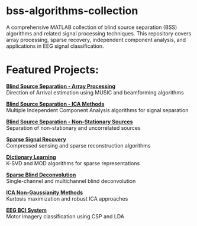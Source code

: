 # bss-algorithms-collection
A comprehensive MATLAB collection of blind source separation (BSS) algorithms and related signal processing techniques. This repository covers array processing, sparse recovery, independent component analysis, and applications in EEG signal classification.


# Featured Projects:

**[Blind Source Separation - Array Processing](https://github.com/setdf/music-beamforming-array)**  
Direction of Arrival estimation using MUSIC and beamforming algorithms

**[Blind Source Separation - ICA Methods](https://github.com/setdf/independent-component-analysis-ica)**  
Multiple Independent Component Analysis algorithms for signal separation

**[Blind Source Separation - Non-Stationary Sources](https://github.com/setdf/nonstationary-blind-source-separation)**  
Separation of non-stationary and uncorrelated sources

**[Sparse Signal Recovery](https://github.com/setdf/compressed-sensing-sparse-recovery)**  
Compressed sensing and sparse reconstruction algorithms

**[Dictionary Learning](https://github.com/setdf/ksvd-mod-dictionary-learning)**  
K-SVD and MOD algorithms for sparse representations

**[Sparse Blind Deconvolution](https://github.com/setdf/sparse-blind-deconvolution)**  
Single-channel and multichannel blind deconvolution

**[ICA Non-Gaussianity Methods](https://github.com/setdf/ica-non-gaussianity-methods)**  
Kurtosis maximization and robust ICA approaches

**[EEG BCI System](https://github.com/setdf/eeg-motor-imagery-bci)**  
Motor imagery classification using CSP and LDA
